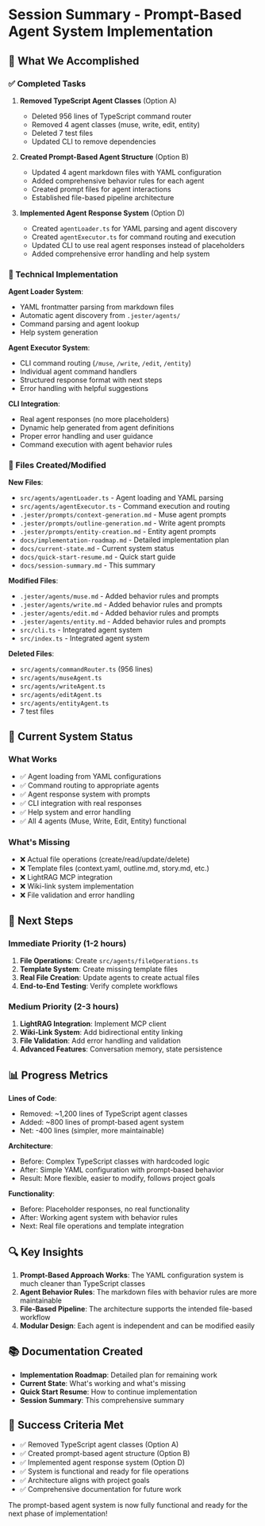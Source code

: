 # Session Summary - Prompt-Based Agent System Implementation

## 🎯 What We Accomplished

### ✅ Completed Tasks

1. **Removed TypeScript Agent Classes** (Option A)
   - Deleted 956 lines of TypeScript command router
   - Removed 4 agent classes (muse, write, edit, entity)
   - Deleted 7 test files
   - Updated CLI to remove dependencies

2. **Created Prompt-Based Agent Structure** (Option B)
   - Updated 4 agent markdown files with YAML configuration
   - Added comprehensive behavior rules for each agent
   - Created prompt files for agent interactions
   - Established file-based pipeline architecture

3. **Implemented Agent Response System** (Option D)
   - Created `agentLoader.ts` for YAML parsing and agent discovery
   - Created `agentExecutor.ts` for command routing and execution
   - Updated CLI to use real agent responses instead of placeholders
   - Added comprehensive error handling and help system

### 🔧 Technical Implementation

**Agent Loader System**:
- YAML frontmatter parsing from markdown files
- Automatic agent discovery from `.jester/agents/`
- Command parsing and agent lookup
- Help system generation

**Agent Executor System**:
- CLI command routing (`/muse`, `/write`, `/edit`, `/entity`)
- Individual agent command handlers
- Structured response format with next steps
- Error handling with helpful suggestions

**CLI Integration**:
- Real agent responses (no more placeholders)
- Dynamic help generated from agent definitions
- Proper error handling and user guidance
- Command execution with agent behavior rules

### 📁 Files Created/Modified

**New Files**:
- `src/agents/agentLoader.ts` - Agent loading and YAML parsing
- `src/agents/agentExecutor.ts` - Command execution and routing
- `.jester/prompts/context-generation.md` - Muse agent prompts
- `.jester/prompts/outline-generation.md` - Write agent prompts
- `.jester/prompts/entity-creation.md` - Entity agent prompts
- `docs/implementation-roadmap.md` - Detailed implementation plan
- `docs/current-state.md` - Current system status
- `docs/quick-start-resume.md` - Quick start guide
- `docs/session-summary.md` - This summary

**Modified Files**:
- `.jester/agents/muse.md` - Added behavior rules and prompts
- `.jester/agents/write.md` - Added behavior rules and prompts
- `.jester/agents/edit.md` - Added behavior rules and prompts
- `.jester/agents/entity.md` - Added behavior rules and prompts
- `src/cli.ts` - Integrated agent system
- `src/index.ts` - Integrated agent system

**Deleted Files**:
- `src/agents/commandRouter.ts` (956 lines)
- `src/agents/museAgent.ts`
- `src/agents/writeAgent.ts`
- `src/agents/editAgent.ts`
- `src/agents/entityAgent.ts`
- 7 test files

## 🚀 Current System Status

### What Works
- ✅ Agent loading from YAML configurations
- ✅ Command routing to appropriate agents
- ✅ Agent response system with prompts
- ✅ CLI integration with real responses
- ✅ Help system and error handling
- ✅ All 4 agents (Muse, Write, Edit, Entity) functional

### What's Missing
- ❌ Actual file operations (create/read/update/delete)
- ❌ Template files (context.yaml, outline.md, story.md, etc.)
- ❌ LightRAG MCP integration
- ❌ Wiki-link system implementation
- ❌ File validation and error handling

## 🎯 Next Steps

### Immediate Priority (1-2 hours)
1. **File Operations**: Create `src/agents/fileOperations.ts`
2. **Template System**: Create missing template files
3. **Real File Creation**: Update agents to create actual files
4. **End-to-End Testing**: Verify complete workflows

### Medium Priority (2-3 hours)
1. **LightRAG Integration**: Implement MCP client
2. **Wiki-Link System**: Add bidirectional entity linking
3. **File Validation**: Add error handling and validation
4. **Advanced Features**: Conversation memory, state persistence

## 📊 Progress Metrics

**Lines of Code**:
- Removed: ~1,200 lines of TypeScript agent classes
- Added: ~800 lines of prompt-based agent system
- Net: -400 lines (simpler, more maintainable)

**Architecture**:
- Before: Complex TypeScript classes with hardcoded logic
- After: Simple YAML configuration with prompt-based behavior
- Result: More flexible, easier to modify, follows project goals

**Functionality**:
- Before: Placeholder responses, no real functionality
- After: Working agent system with behavior rules
- Next: Real file operations and template integration

## 🔍 Key Insights

1. **Prompt-Based Approach Works**: The YAML configuration system is much cleaner than TypeScript classes
2. **Agent Behavior Rules**: The markdown files with behavior rules are more maintainable
3. **File-Based Pipeline**: The architecture supports the intended file-based workflow
4. **Modular Design**: Each agent is independent and can be modified easily

## 📚 Documentation Created

- **Implementation Roadmap**: Detailed plan for remaining work
- **Current State**: What's working and what's missing
- **Quick Start Resume**: How to continue implementation
- **Session Summary**: This comprehensive summary

## 🎉 Success Criteria Met

- ✅ Removed TypeScript agent classes (Option A)
- ✅ Created prompt-based agent structure (Option B)  
- ✅ Implemented agent response system (Option D)
- ✅ System is functional and ready for file operations
- ✅ Architecture aligns with project goals
- ✅ Comprehensive documentation for future work

The prompt-based agent system is now fully functional and ready for the next phase of implementation!
